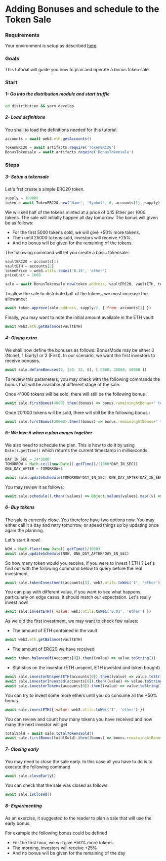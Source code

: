 
# Adding Bonuses and schedule to the Token Sale

### Requirements

Your environment is setup as described [here](./Tutorials.md#requirements).

### Goals

This tutorial will guide you how to plan and operate a bonus token sale.

### Start

##### 1- Go into the distribution module and start truffle

```bash
cd distribution && yarn develop
```

##### 2- Load definitions

You shall to load the definitions needed for this tutorial:

```javascript
accounts = await web3.eth.getAccounts()

TokenERC20 = await artifacts.require('TokenERC20')
BonusTokensale = await artifacts.require('BonusTokensale')
```

### Steps

##### 3- Setup a tokensale

Let's frst create a simple ERC20 token.

```javascript
supply = 100000
token = await TokenERC20.new('Name', 'Symbol', 0, accounts[1], supply)
```

We will sell half of the tokens minted at a price of 0.15 Ether per 1000 tokens.
The sale will initially happen all day tomorrow.
The bonus will given be as follows:
- For the first 5000 tokens sold, we will give +50% more tokens.
- Then until 25000 tokens sold, investors will receive +25%.
- And no bonus will be given for the remaining of the tokens.

The following command will let you create a basic tokensale:

```javascript
vaultERC20 = accounts[1]
vaultETH = accounts[2]
tokenPrice = web3.utils.toWei('0.15', 'ether')
priceUnit = 1000

sale = await BonusTokensale.new(token.address, vaultERC20, vaultETH, tokenPrice, priceUnit)
```

To allow the sale to distribute half of the tokens, we must increase the allowance:

```javascript
await token.approve(sale.address, supply/2, { from: accounts[1] })
```

Finally, you may want to note the initial amount available in the ETH vault:
```javascript
await web3.eth.getBalance(vaultETH)
```

##### 4- Giving extra

We shall now define the bonuses as follows:
BonusMode may be either 0 (None), 1 (Early) or 2 (First).
In our scenario, we want the first investors to receive bonuses.

```javascript
await sale.defineBonuses(2, [50, 25, 0], [ 5000, 25000, 50000 ])
```

To review this parameters, you may check with the following commands the bonus that will be available at different stage of the sale.

Once 4'000 tokens will be sold, there will still be the following bonus :
```javascript
await sale.firstBonus(4000).then((bonus) => bonus.remainingAtBonus+" tokens still at +"+bonus.bonus+"% bonus")
```

Once 20'000 tokens will be sold, there will still be the following bonus :
```javascript
await sale.firstBonus(20000).then((bonus) => bonus.remainingAtBonus+" tokens still at +"+bonus.bonus+"% bonus")
```

##### 5- We love it when a plan comes together

We also need to schedule the plan. This is how to do it by using `Date().getTime()` which returns the current timestamp in milliseconds.

```javascript
DAY_IN_SEC = 24*3600
TOMORROW = Math.ceil(new Date().getTime()/(1000*DAY_IN_SEC))
ONE_DAY_AFTER = TOMORROW+1

await sale.updateSchedule(TOMORROW*DAY_IN_SEC, ONE_DAY_AFTER*DAY_IN_SEC)
```

You may review it as follows:

```javascript
await sale.schedule().then((values) => Object.values(values).map((v) => new Date(v * 1000)))
```

##### 6- Buy tokens

The sale is currently close. You therefore have two options now.
You may either call it a day and retry tomorrow, or speed things up by updating once again the planning.

Let's start it now!
```javascript
NOW = Math.floor(new Date().getTime()/1000)
await sale.updateSchedule(NOW, ONE_DAY_AFTER*DAY_IN_SEC)
```

So how many token would you receive, if you were to invest 1 ETH ?
Let's find out with the following command below to query before the real investment.

```javascript
await sale.tokenInvestment(accounts[3], web3.utils.toWei('1', 'ether')).then((value) => value.toString())
```

You can play with different value, if you want to see what happens, particularly on edge cases.
It should match our expectation. Let's really invest now!

```javascript
await sale.investETH({ value: web3.utils.toWei('0.01', 'ether') })
```

As we did the first investment, we may want to check few values:

- The amount of ETH contained in the vault
```javascript
await web3.eth.getBalance(vaultETH)
```

- The amount of ERC20 we have received
```javascript
await token.balanceOf(accounts[0]).then((value) => value.toString())
```

- Statistics on the investor (ETH unspent, ETH invested and token bought)
```javascript
await sale.investorUnspentETH(accounts[0]).then((value) => value.toString())
await sale.investorInvested(accounts[0]).then((value) => value.toString())
await sale.investorTokens(accounts[0]).then((value) => value.toString())
```

You can try to invest some more ethers until you do consume all the +50% bonus.

```javascript
await sale.investETH({ value: web3.utils.toWei('1', 'ether') })
```

You can review and count how many tokens you have received and how many the next investor will get

```javascript
totalSold = await sale.totalTokensSold()
await sale.firstBonus(totalSold).then((bonus) => bonus.remainingAtBonus+" tokens still at +"+bonus.bonus+"% bonus")
```

##### 7- Closing early

You may need to close the sale early.
In this case all you have to do is to execute the following command

```javascript
await sale.closeEarly()
```

You can check that the sale was closed as follows:

```javascript
await sale.isClosed()
```

##### 8- Experimenting

As an exercise, it suggested to the reader to plan a sale that will use the early bonus.

For example the following bonus could be defined
- For the first hour, we will give +50% more tokens.
- The morning, investors will receive +25%
- And no bonus will be given for the remaining of the day

